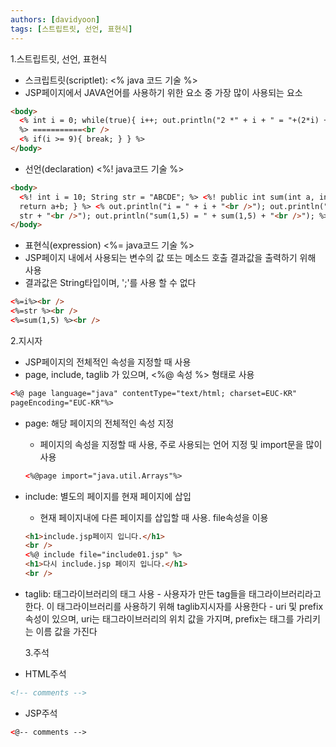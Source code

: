 ```yaml
---
authors: [davidyoon]
tags: [스트립트릿, 선언, 표현식]
---
```


1.스트립트릿, 선언, 표현식

- 스크립트릿(scriptlet): <% java 코드 기술 %>
- JSP페이지에서 JAVA언어를 사용하기 위한 요소 중 가장 많이 사용되는 요소

```html
<body>
  <% int i = 0; while(true){ i++; out.println("2 *" + i + " = "+(2*i) + "<br />");
  %> ===========<br />
  <% if(i >= 9){ break; } } %>
</body>
```

- 선언(declaration) <%! java코드 기술 %>

```html
<body>
  <%! int i = 10; String str = "ABCDE"; %> <%! public int sum(int a, int b){
  return a+b; } %> <% out.println("i = " + i + "<br />"); out.println("str = " +
  str + "<br />"); out.println("sum(1,5) = " + sum(1,5) + "<br />"); %>
</body>
```

- 표현식(expression) <%= java코드 기술 %>
- JSP페이지 내에서 사용되는 변수의 값 또는 메소드 호출 결과값을 출력하기 위해 사용
- 결과값은 String타입이며, ';'를 사용 할 수 없다

```html
<%=i%><br />
<%=str %><br />
<%=sum(1,5) %><br />
```

2.지시자

- JSP페이지의 전체적인 속성을 지정할 때 사용
- page, include, taglib 가 있으며, <%@ 속성 %> 형태로 사용

```html
<%@ page language="java" contentType="text/html; charset=EUC-KR"
pageEncoding="EUC-KR"%>
```

- page: 해당 페이지의 전체적인 속성 지정

  - 페이지의 속성을 지정할 때 사용, 주로 사용되는 언어 지정 및 import문을 많이 사용

  ```html
  <%@page import="java.util.Arrays"%>
  ```

- include: 별도의 페이지를 현재 페이지에 삽입
  - 현재 페이지내에 다른 페이지를 삽입할 때 사용. file속성을 이용
  ```html
  <h1>include.jsp페이지 입니다.</h1>
  <br />
  <%@ include file="include01.jsp" %>
  <h1>다시 include.jsp 페이지 입니다.</h1>
  <br />
  ```
- taglib: 태그라이브러리의 태그 사용 - 사용자가 만든 tag들을 태그라이브러리라고 한다. 이 태그라이브러리를 사용하기 위해 taglib지시자를 사용한다 - uri 및 prefix 속성이 있으며, uri는 태그라이브러리의 위치 값을 가지며, prefix는 태그를 가리키는 이름 값을 가진다

  3.주석

- HTML주석

```html
<!-- comments -->
```

- JSP주석

```html
<@-- comments -->
```
